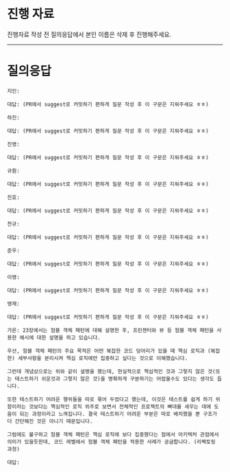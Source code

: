 # 진행 자료

진행자료 작성 전 질의응답에서 본인 이름은 삭제 후 진행해주세요.

---

# 질의응답

```text
지인:

대답: (PR에서 suggest로 커밋하기 편하게 질문 작성 후 이 구문은 지워주세요 ㅎㅎ)
```

```text
하진:

대답: (PR에서 suggest로 커밋하기 편하게 질문 작성 후 이 구문은 지워주세요 ㅎㅎ)
```

```text
진영:

대답: (PR에서 suggest로 커밋하기 편하게 질문 작성 후 이 구문은 지워주세요 ㅎㅎ)
```

```text
규훤:

대답: (PR에서 suggest로 커밋하기 편하게 질문 작성 후 이 구문은 지워주세요 ㅎㅎ)
```

```text
진호:

대답: (PR에서 suggest로 커밋하기 편하게 질문 작성 후 이 구문은 지워주세요 ㅎㅎ)
```

```text
천규:

대답: (PR에서 suggest로 커밋하기 편하게 질문 작성 후 이 구문은 지워주세요 ㅎㅎ)
```

```text
준우:

대답: (PR에서 suggest로 커밋하기 편하게 질문 작성 후 이 구문은 지워주세요 ㅎㅎ)
```

```text
이영:

대답: (PR에서 suggest로 커밋하기 편하게 질문 작성 후 이 구문은 지워주세요 ㅎㅎ)
```

```text
영재:

대답: (PR에서 suggest로 커밋하기 편하게 질문 작성 후 이 구문은 지워주세요 ㅎㅎ)
```

```text
가온: 23장에서는 험블 객체 패턴에 대해 설명한 후, 프린젠터와 뷰 등 험블 객체 패턴을 사용한 예시에 대한 설명을 하고 있습니다.

우선, 험블 객체 패턴의 주요 목적은 어떤 복잡한 코드 덩어리가 있을 때 핵심 로직과 (복잡한) 세부사항을 분리시켜 핵심 로직에만 집중하고 싶다는 것으로 이해했습니다.

그런데 개념상으로는 위와 같이 설명을 했는데, 현실적으로 핵심적인 것과 그렇지 않은 것(또는 테스트하기 쉬운것과 그렇지 않은 것)을 명확하게 구분하기는 어렵울수도 있다는 생각도 듭니다.

또한 테스트하기 어려운 행위들을 따로 묶어 두었다고 했는데, 이것은 테스트를 쉽게 하기 위함이라는 것보다는 핵심적인 로직 위주로 보면서 전체적인 프로젝트의 뼈대를 세우는 데에 도움이 되는 과정이라고 느껴집니다. 결국 테스트하기 어려운 부분은 따로 배치했을 뿐 구조가 더 간단해진 것은 아니기 때문입니다.

그럼에도 불구하고 험블 객체 패턴은 핵심 로직에 보다 집중했다는 점에서 아키텍처 관점에서 의미가 있을듯한데, 코드 레벨에서 험블 객체 패턴을 적용한 사례가 궁금합니다. (리팩토링 과정)

대답: 
```
